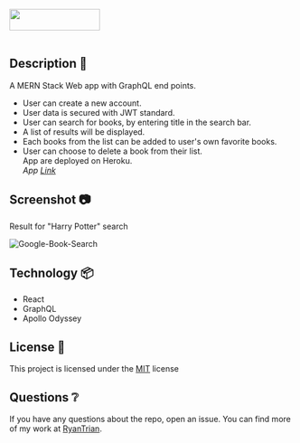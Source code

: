 <br>
<img width=160, height=38 src="https://img.shields.io/badge/license-MIT-important">
<br>
<br>

## Description 📃

A MERN Stack Web app with GraphQL end points.  
- User can create a new account. 
- User data is secured with JWT standard. 
- User can search for books, by entering title in the search bar. 
- A list of results will be displayed. 
- Each books from the list can be added to user's own favorite books. 
- User can choose to delete a book from their list.  
App are deployed on Heroku.  
*App [Link]()*

## Screenshot 📷

Result for "Harry Potter" search

![Google-Book-Search](https://user-images.githubusercontent.com/82792300/217443002-96182e8b-0aef-43d2-b9de-1591fbc773ed.png)

## Technology 📦

- React
- GraphQL
- Apollo Odyssey
  
## License 🔑

This project is licensed under the [MIT](LICENSE) license

## Questions ❔

If you have any questions about the repo, open an issue. 
You can find more of my work at [RyanTrian](https://github.com/RyanTrian).